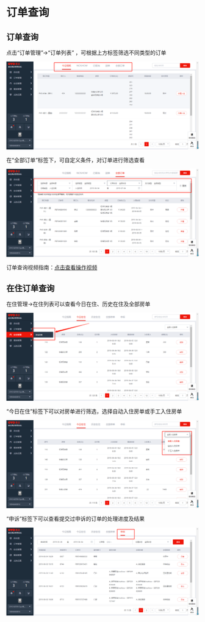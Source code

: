 # 订单查询

## 订单查询

点击“订单管理”→“订单列表” ，可根据上方标签筛选不同类型的订单

![](../../.gitbook/assets/image%20%28819%29.png)

在“全部订单”标签下，可自定义条件，对订单进行筛选查看

![](../../.gitbook/assets/image%20%28867%29.png)

订单查询视频指南：[点击查看操作视频](http://crs-pms-vidio.oss-cn-beijing.aliyuncs.com/订单查询.mp4)

## 在住订单查询

在住管理→在住列表可以查看今日在住、历史在住及全部房单

![](../../.gitbook/assets/image%20%28514%29.png)

“今日在住”标签下可以对房单进行筛选，选择自动入住房单或手工入住房单

![](../../.gitbook/assets/image%20%28578%29.png)

“申诉”标签下可以查看提交过申诉的订单的处理进度及结果

![](../../.gitbook/assets/image%20%28259%29.png)



#### 

